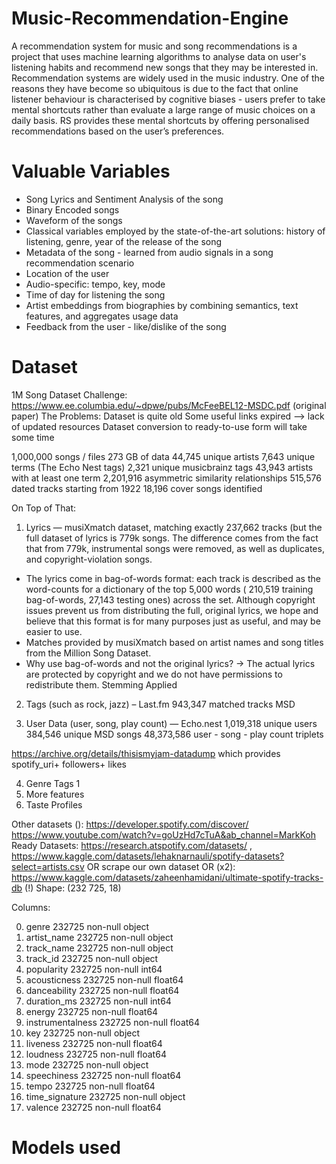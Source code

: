 # Music-Recommendation-Engine

A recommendation system for music and song recommendations is a project that uses machine learning algorithms to analyse data on user's listening habits and recommend new songs that they may be interested in. 
Recommendation systems are widely used in the music industry. One of the reasons they have become so ubiquitous is due to the fact that online listener behaviour is characterised by cognitive biases - users prefer to take mental shortcuts rather than evaluate a large range of music choices on a daily basis. RS provides these mental shortcuts by offering personalised recommendations based on the user’s preferences.

# Valuable Variables

- Song Lyrics and Sentiment Analysis of the song
- Binary Encoded songs
- Waveform of the songs
- Classical variables employed by the state-of-the-art solutions: history of listening, genre, year of the release of the song 
- Metadata of the song - learned from audio signals in a song recommendation scenario
- Location of the user
- Audio-specific:  tempo, key, mode
- Time of day for listening the song
- Artist embeddings from biographies by combining semantics, text features, and aggregates usage data
- Feedback from the user - like/dislike of the song


# Dataset 

1M Song Dataset Challenge: https://www.ee.columbia.edu/~dpwe/pubs/McFeeBEL12-MSDC.pdf (original paper)
The Problems:
Dataset is quite old 
Some useful links expired —> lack of updated resources
Dataset conversion to ready-to-use form will take some time


1,000,000 songs / files
273 GB of data
44,745 unique artists
7,643 unique terms (The Echo Nest tags)
2,321 unique musicbrainz tags
43,943 artists with at least one term
2,201,916 asymmetric similarity relationships
515,576 dated tracks starting from 1922
18,196 cover songs identified

On Top of That:
1. Lyrics — musiXmatch dataset, matching exactly 237,662 tracks (but the full dataset of lyrics is 779k songs. The difference comes from the fact that from 779k, instrumental songs were removed, as well as duplicates, and copyright-violation songs. 
  - The lyrics come in bag-of-words format: each track is described as the word-counts for a dictionary of the top 5,000 words ( 210,519 training bag-of-words, 27,143 testing ones) across the set. Although copyright issues prevent us from distributing the full, original lyrics, we hope and believe that this format is for many purposes just as useful, and may be easier to use.
  - Matches provided by musiXmatch based on artist names and song titles from the Million Song Dataset.
  - Why use bag-of-words and not the original lyrics? → The actual lyrics are protected by copyright and we do not have permissions to redistribute them. 
Stemming Applied

2. Tags (such as rock, jazz) – Last.fm
943,347 matched tracks MSD

3. User Data (user, song, play count)  — Echo.nest
1,019,318 unique users
384,546 unique MSD songs
48,373,586 user - song - play count triplets

https://archive.org/details/thisismyjam-datadump which provides spotify_uri+ followers+ likes

4. Genre Tags 1
5. More features
6. Taste Profiles

Other datasets (): 
https://developer.spotify.com/discover/
https://www.youtube.com/watch?v=goUzHd7cTuA&ab_channel=MarkKoh
Ready Datasets: https://research.atspotify.com/datasets/ , https://www.kaggle.com/datasets/lehaknarnauli/spotify-datasets?select=artists.csv 
OR scrape our own dataset 
OR (x2): https://www.kaggle.com/datasets/zaheenhamidani/ultimate-spotify-tracks-db (!)
Shape: (232 725, 18)

Columns:

 0. genre             232725 non-null  object 
 1. artist_name       232725 non-null  object 
 2. track_name        232725 non-null  object 
 3. track_id          232725 non-null  object
 4. popularity        232725 non-null  int64 
 5. acousticness      232725 non-null  float64
 6. danceability      232725 non-null  float64
 7. duration_ms       232725 non-null  int64  
 8. energy            232725 non-null  float64
 9. instrumentalness  232725 non-null  float64
 10. key               232725 non-null  object 
 11. liveness          232725 non-null  float64
 12. loudness          232725 non-null  float64
 13. mode              232725 non-null  object 
 14. speechiness       232725 non-null  float64
 15. tempo             232725 non-null  float64
 16. time_signature    232725 non-null  object 
 17. valence           232725 non-null  float64
 
 # Models used
